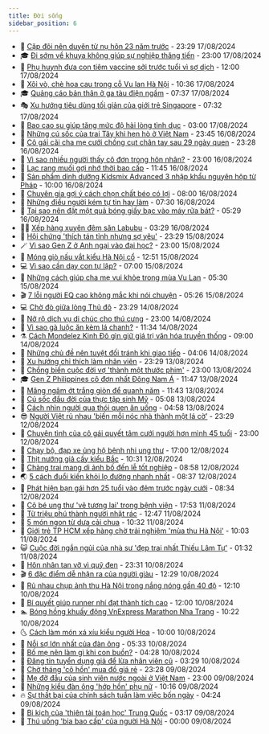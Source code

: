 ```yaml
---
title: Đời sống
sidebar_position: 6
---
```


<!-- vnexpress-doi-song:START -->
- 🚀 [Cặp đôi nên duyên từ nụ hôn 23 năm trước](https://vnexpress.net/cap-doi-nen-duyen-tu-nu-hon-23-nam-truoc-4776802.html) - 23:29 17/08/2024
- 🎓 [Đi sớm về khuya không giúp sự nghiệp thăng tiến](https://vnexpress.net/di-som-ve-khuya-khong-giup-su-nghiep-thang-tien-4782651.html) - 23:00 17/08/2024
- 🚦 [Phụ huynh đưa con tiêm vaccine sởi trước tuổi vì sợ dịch](https://vnexpress.net/phu-huynh-dua-con-tiem-vaccine-soi-truoc-tuoi-vi-so-dich-4782641.html) - 12:00 17/08/2024
- 🦣 [Xôi vò, chè hoa cau trong cỗ Vu lan Hà Nội](https://vnexpress.net/xoi-vo-che-hoa-cau-trong-co-vu-lan-ha-noi-4782614.html) - 10:36 17/08/2024
- 🎓 [Quảng cáo bản thân ở ga tàu điện ngầm](https://vnexpress.net/quang-cao-ban-than-o-ga-tau-dien-ngam-4782583.html) - 07:37 17/08/2024
- 🎭 [Xu hướng tiêu dùng tối giản của giới trẻ Singapore](https://vnexpress.net/xu-huong-tieu-dung-toi-gian-cua-gioi-tre-singapore-4782576.html) - 07:32 17/08/2024
- 🦅 [Bao cao su giúp tăng mức độ hài lòng tình dục](https://vnexpress.net/bao-cao-su-giup-tang-muc-do-hai-long-tinh-duc-4781912.html) - 03:00 17/08/2024
- 🎃 [Những cú sốc của trai Tây khi hẹn hò ở Việt Nam](https://vnexpress.net/nhung-cu-soc-cua-trai-tay-khi-hen-ho-o-viet-nam-4782292.html) - 23:45 16/08/2024
- 💪 [Cô gái cãi cha mẹ cưới chồng cụt chân tay sau 29 ngày quen](https://vnexpress.net/co-gai-cai-cha-me-cuoi-chong-cut-chan-tay-sau-29-ngay-quen-4782067.html) - 23:28 16/08/2024
- 🐻 [Vì sao nhiều người thấy cô đơn trong hôn nhân?](https://vnexpress.net/vi-sao-nhieu-nguoi-thay-co-don-trong-hon-nhan-4782434.html) - 23:00 16/08/2024
- 🧠 [Lạc rang muối gợi nhớ thời bao cấp](https://vnexpress.net/lac-rang-muoi-goi-nho-thoi-bao-cap-4782168.html) - 11:45 16/08/2024
- 🐘 [Sản phẩm dinh dưỡng Kidsmix Advanced 3 nhập khẩu nguyên hộp từ Pháp](https://vnexpress.net/san-pham-dinh-duong-kidsmix-advanced-3-nhap-khau-nguyen-hop-tu-phap-4781894.html) - 10:00 16/08/2024
- 👹 [Chuyên gia gợi ý cách chọn chất béo có lợi](https://vnexpress.net/chuyen-gia-goi-y-cach-chon-chat-beo-co-loi-4779740.html) - 08:00 16/08/2024
- 💂 [Những điều người kém tự tin hay làm](https://vnexpress.net/nhung-dieu-nguoi-kem-tu-tin-hay-lam-4782211.html) - 07:30 16/08/2024
- 🦍 [Tại sao nên đặt một quả bóng giấy bạc vào máy rửa bát?](https://vnexpress.net/tai-sao-nen-dat-mot-qua-bong-giay-bac-vao-may-rua-bat-4781941.html) - 05:29 16/08/2024
- 🧑‍🏫 [Xếp hàng xuyên đêm săn Labubu](https://vnexpress.net/xep-hang-xuyen-dem-san-labubu-4782015.html) - 03:29 16/08/2024
- 🧰 [Hội chứng &#39;thích tán tỉnh nhưng sợ yêu&#39;](https://vnexpress.net/hoi-chung-thich-tan-tinh-nhung-so-yeu-4780601.html) - 23:29 15/08/2024
- 🪄 [Vì sao Gen Z ở Anh ngại vào đại học?](https://vnexpress.net/vi-sao-gen-z-o-anh-ngai-vao-dai-hoc-4781986.html) - 23:00 15/08/2024
- 🐲 [Móng giò nấu vắt kiểu Hà Nội cổ](https://vnexpress.net/doi-song-cooking-mong-gio-nau-vat-kieu-ha-noi-co-4781810.html) - 12:51 15/08/2024
- 💻 [Vì sao cần dạy con tự lập?](https://vnexpress.net/vi-sao-can-day-con-tu-lap-4781544.html) - 07:00 15/08/2024
- 🐘 [Những cách giúp cha mẹ vui khỏe trong mùa Vu Lan](https://vnexpress.net/nhung-cach-giup-cha-me-vui-khoe-trong-mua-vu-lan-4781759.html) - 05:30 15/08/2024
- 🎬 [7 lỗi người EQ cao không mắc khi nói chuyện](https://vnexpress.net/7-loi-nguoi-eq-cao-khong-mac-khi-noi-chuyen-4781519.html) - 05:26 15/08/2024
- 💻 [Chờ đò giữa lòng Thủ đô](https://vnexpress.net/cho-do-giua-long-thu-do-4781536.html) - 23:29 14/08/2024
- 🧰 [Nở rộ dịch vụ di chúc cho thú cưng](https://vnexpress.net/no-ro-dich-vu-di-chuc-cho-thu-cung-4780939.html) - 23:00 14/08/2024
- 🫣 [Vì sao gà luộc ăn kèm lá chanh?](https://vnexpress.net/doi-song-cooking-vi-sao-ga-luoc-an-kem-la-chanh-4781403.html) - 11:34 14/08/2024
- ⚗️ [Cách Mondelez Kinh Đô gìn giữ giá trị văn hóa truyền thống](https://vnexpress.net/cach-mondelez-kinh-do-gin-giu-gia-tri-van-hoa-truyen-thong-4780944.html) - 09:00 14/08/2024
- 🌊 [Những chủ đề nên tuyệt đối tránh khi giao tiếp](https://vnexpress.net/nhung-chu-de-nen-tuyet-doi-tranh-khi-giao-tiep-4781352.html) - 04:06 14/08/2024
- 💃 [Xu hướng chỉ thích làm nhân viên](https://vnexpress.net/xu-huong-chi-thich-lam-nhan-vien-4779279.html) - 23:29 13/08/2024
- 🦆 [Chồng biến cuộc đời vợ &#39;thành một thước phim&#39;](https://vnexpress.net/chong-bien-cuoc-doi-vo-thanh-mot-thuoc-phim-4777778.html) - 23:00 13/08/2024
- 🎓 [Gen Z Philippines cô đơn nhất Đông Nam Á](https://vnexpress.net/gen-z-philippines-co-don-nhat-dong-nam-a-4780998.html) - 11:47 13/08/2024
- 💪 [Măng ngâm ớt trắng giòn để quanh năm](https://vnexpress.net/doi-song-cooking-mang-ngam-ot-trang-gion-de-quanh-nam-4780945.html) - 11:43 13/08/2024
- 🤔 [Cú sốc đầu đời của thực tập sinh Mỹ](https://vnexpress.net/cu-soc-dau-doi-cua-thuc-tap-sinh-my-4780925.html) - 05:08 13/08/2024
- 🧰 [Cách nhìn người qua thói quen ăn uống](https://vnexpress.net/cach-nhin-nguoi-qua-thoi-quen-an-uong-4780843.html) - 04:58 13/08/2024
- 😎 [Người Việt rủ nhau &#39;biến mỗi nóc nhà thành một lá cờ&#39;](https://vnexpress.net/nguoi-viet-ru-nhau-bien-moi-noc-nha-thanh-mot-la-co-4780691.html) - 23:29 12/08/2024
- 🌮 [Chuyện tình của cô gái quyết tâm cưới người hơn mình 45 tuổi](https://vnexpress.net/chuyen-tinh-cua-co-gai-quyet-tam-cuoi-nguoi-hon-minh-45-tuoi-4779839.html) - 23:00 12/08/2024
- 🧠 [Chạy bộ, đạp xe ủng hộ bệnh nhi ung thư](https://vnexpress.net/chay-bo-dap-xe-ung-ho-benh-nhi-ung-thu-4779753.html) - 17:00 12/08/2024
- 🎡 [Thịt nướng giả cầy kiểu Bắc](https://vnexpress.net/doi-song-cooking-thit-nuong-gia-cay-kieu-bac-4780576.html) - 10:31 12/08/2024
- 🎡 [Chàng trai mang di ảnh bố đến lễ tốt nghiệp](https://vnexpress.net/chang-trai-mang-di-anh-bo-den-le-tot-nghiep-4780318.html) - 08:58 12/08/2024
- 🌏 [5 cách đuổi kiến khỏi lọ đường nhanh nhất](https://vnexpress.net/5-cach-duoi-kien-khoi-lo-duong-nhanh-nhat-4780252.html) - 08:37 12/08/2024
- 🐻 [Phát hiện bạn gái hơn 25 tuổi vào đêm trước ngày cưới](https://vnexpress.net/phat-hien-ban-gai-hon-25-tuoi-vao-dem-truoc-ngay-cuoi-4780487.html) - 08:34 12/08/2024
- 💂 [Cô bé ung thư &#39;vẽ tương lai&#39; trong bệnh viện](https://vnexpress.net/co-be-ung-thu-ve-tuong-lai-trong-benh-vien-4779089.html) - 17:53 11/08/2024
- 🥸 [Từ triệu phú thành người nhặt rác](https://vnexpress.net/tu-trieu-phu-thanh-nguoi-nhat-rac-4780056.html) - 12:47 11/08/2024
- 🌋 [5 món ngon từ dưa cải chua](https://vnexpress.net/doi-song-cooking-5-mon-ngon-tu-dua-cai-chua-4780239.html) - 10:32 11/08/2024
- 🦩 [Giới trẻ TP HCM xếp hàng chờ trải nghiệm &#39;mùa thu Hà Nội&#39;](https://vnexpress.net/gioi-tre-tp-hcm-xep-hang-cho-trai-nghiem-mua-thu-ha-noi-4780225.html) - 10:03 11/08/2024
- 😺 [Cuộc đời ngắn ngủi của nhà sư &#39;đẹp trai nhất Thiếu Lâm Tự&#39;](https://vnexpress.net/cuoc-doi-ngan-ngui-cua-nha-su-dep-trai-nhat-thieu-lam-tu-4780095.html) - 01:32 11/08/2024
- 🐻 [Hôn nhân tan vỡ vì quỹ đen](https://vnexpress.net/hon-nhan-tan-vo-vi-quy-den-4778850.html) - 23:31 10/08/2024
- 🎬 [6 đặc điểm dễ nhận ra của người giàu](https://vnexpress.net/6-dac-diem-de-nhan-ra-cua-nguoi-giau-4780032.html) - 12:29 10/08/2024
- 🎊 [Rủ nhau chụp ảnh thu Hà Nội trong nắng nóng gần 40 độ](https://vnexpress.net/ru-nhau-chup-anh-thu-ha-noi-trong-nang-nong-gan-40-do-4780057.html) - 12:10 10/08/2024
- 💄 [Bí quyết giúp runner nhí đạt thành tích cao](https://vnexpress.net/bi-quyet-giup-runner-nhi-dat-thanh-tich-cao-4780034.html) - 12:00 10/08/2024
- 🏊 [Bóng hồng khuấy động VnExpress Marathon Nha Trang](https://vnexpress.net/bong-hong-khuay-dong-vnexpress-marathon-nha-trang-4779997.html) - 10:22 10/08/2024
- 🌜 [Cách làm món xá xíu kiểu người Hoa](https://vnexpress.net/doi-song-cooking-cach-lam-mon-xa-xiu-kieu-nguoi-hoa-4779944.html) - 10:00 10/08/2024
- 🤡 [Nỗi sợ lớn nhất của đàn ông](https://vnexpress.net/noi-so-lon-nhat-cua-dan-ong-4779954.html) - 05:33 10/08/2024
- 🥰 [Bố mẹ nên làm gì khi con buồn?](https://vnexpress.net/bo-me-nen-lam-gi-khi-con-buon-4779701.html) - 04:28 10/08/2024
- 🦍 [Đăng tin tuyển dụng giả để lừa nhân viên cũ](https://vnexpress.net/dang-tin-tuyen-dung-gia-de-lua-nhan-vien-cu-4779827.html) - 03:29 10/08/2024
- 🫣 [Chờ tháng &#39;cô hồn&#39; mua đồ giá rẻ](https://vnexpress.net/cho-thang-co-hon-mua-do-gia-re-4779793.html) - 23:28 09/08/2024
- 🚦 [Mẹ đỡ đầu của sinh viên nước ngoài ở Việt Nam](https://vnexpress.net/me-do-dau-cua-sinh-vien-nuoc-ngoai-o-viet-nam-4778340.html) - 23:00 09/08/2024
- 🐘 [Những kiểu đàn ông &#39;hớp hồn&#39; phụ nữ](https://vnexpress.net/nhung-kieu-dan-ong-hop-hon-phu-nu-4779730.html) - 10:16 09/08/2024
- 🔥 [Sự thất bại của chính sách tuần làm việc bốn ngày](https://vnexpress.net/su-that-bai-cua-chinh-sach-tuan-lam-viec-bon-ngay-4779099.html) - 04:24 09/08/2024
- 🎃 [Bi kịch của &#39;thiên tài toán học&#39; Trung Quốc](https://vnexpress.net/bi-kich-cua-thien-tai-toan-hoc-trung-quoc-4779244.html) - 03:17 09/08/2024
- 🥳 [Thú uống &#39;bia bao cấp&#39; của người Hà Nội](https://vnexpress.net/thu-uong-bia-bao-cap-cua-nguoi-ha-noi-4778879.html) - 00:00 09/08/2024<!-- vnexpress-doi-song:END -->

